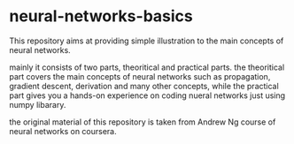 # neural-networks-basics
This repository aims at providing simple illustration to the main concepts of neural networks.

mainly it consists of two parts, theoritical and practical parts. the theoritical part covers the main concepts of neural networks such as propagation,
gradient descent, derivation and many other concepts, while the practical part gives you a hands-on experience on coding nueral networks just using numpy libarary.

the original material of this repository is taken from Andrew Ng course of neural networks on coursera.
